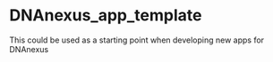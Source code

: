 # DNAnexus_app_template
This could be used as a starting point when developing new apps for DNAnexus
